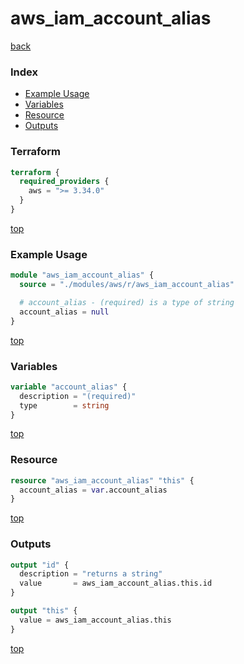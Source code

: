 # aws_iam_account_alias

[back](../aws.md)

### Index

- [Example Usage](#example-usage)
- [Variables](#variables)
- [Resource](#resource)
- [Outputs](#outputs)

### Terraform

```terraform
terraform {
  required_providers {
    aws = ">= 3.34.0"
  }
}
```

[top](#index)

### Example Usage

```terraform
module "aws_iam_account_alias" {
  source = "./modules/aws/r/aws_iam_account_alias"

  # account_alias - (required) is a type of string
  account_alias = null
}
```

[top](#index)

### Variables

```terraform
variable "account_alias" {
  description = "(required)"
  type        = string
}
```

[top](#index)

### Resource

```terraform
resource "aws_iam_account_alias" "this" {
  account_alias = var.account_alias
}
```

[top](#index)

### Outputs

```terraform
output "id" {
  description = "returns a string"
  value       = aws_iam_account_alias.this.id
}

output "this" {
  value = aws_iam_account_alias.this
}
```

[top](#index)